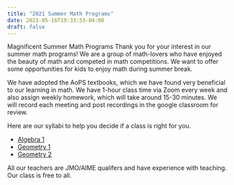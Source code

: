 ```yaml
---
title: "2021 Summer Math Programs"
date: 2021-05-16T19:33:53-04:00
draft: false
---
```

Magnificent Summer Math Programs
Thank you for your interest in our summer math programs! We are a group of math-lovers who have enjoyed the beauty of math and competed in math competitions. We want to offer some opportunities for kids to enjoy math during summer break.

We have adopted the AoPS textbooks, which we have found very beneficial to our learning in math.  We have 1-hour class time via Zoom every week and also assign weekly homework, which will take around 15-30 minutes. We will record each meeting and post recordings in the google classroom for review. 

Here are our syllabi to help you decide if a class is right for you.

* [Algebra 1](https://docs.google.com/document/d/11UirnTxhtsq5VbrHRXYJpUP5evAVfel9aJWSrXQuNwM/edit?usp=sharing)
* [Geometry 1](https://docs.google.com/document/d/12FnPpfF8o24SIB2n8C2mFYz9WncU06t7KMq7SmMVyns/edit?usp=sharing)
* [Geometry 2](https://docs.google.com/document/d/1ndlOE2DhJhJFPKlT0xINDfxk6YH4shiAZEo3tpK2h4w/edit?usp=sharing)

All our teachers are JMO/AIME qualifers and have experience with teaching. Our class is free to all.